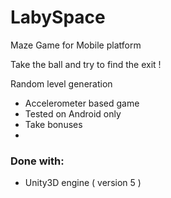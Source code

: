 # LabySpace

Maze Game for Mobile platform

Take the ball and try to find the exit !

Random level generation


 * Accelerometer based game
 * Tested on Android only
 * Take bonuses
 * 

### Done with:

 * Unity3D engine ( version 5 )

